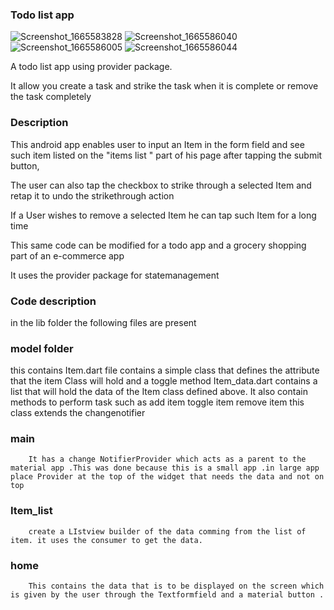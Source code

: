 ### Todo list app

![Screenshot_1665583828](https://user-images.githubusercontent.com/84554840/195376364-1ccdc437-1954-4cd3-8f37-163edda14ee0.png)
![Screenshot_1665586040](https://user-images.githubusercontent.com/84554840/195376893-323f85b7-bebb-4031-b649-fbf7d37f079f.png)
![Screenshot_1665586005](https://user-images.githubusercontent.com/84554840/195376784-ecd2d70c-03cf-4c9a-858b-4c27063f8f44.png)
![Screenshot_1665586044](https://user-images.githubusercontent.com/84554840/195377255-f0b6afd7-3473-4e4d-a8f8-3ca624af29a5.png)

A todo list app using provider package.

It allow you create a task and strike the task when it is complete or remove the task completely

### Description

This android app enables user to input an Item in the form field and see such item listed on the "items list " part of his page after tapping the submit button, 

The user can also tap the checkbox  to strike through a selected Item and retap it to undo the strikethrough action

If a User wishes to remove a selected Item he can tap such Item for a long time

This same code can be modified for a todo app and a grocery shopping part of an e-commerce app

It uses the provider package for statemanagement 

### Code description
in the lib folder the following files are present
 ### model folder
   this contains 
     Item.dart file 
            contains a simple class that defines the attribute that the item Class will hold and a toggle method
     Item_data.dart
            contains a list that will hold the data of the Item class defined above. 
            It also contain methods to perform task such as 
                    add item
                    toggle item
                    remove item
            this class extends the changenotifier

  ### main
        It has a change NotifierProvider which acts as a parent to the material app .This was done because this is a small app .in large app place Provider at the top of the widget that needs the data and not on top

 ### Item_list
        create a LIstview builder of the data comming from the list of item. it uses the consumer to get the data.
 ### home
        This contains the data that is to be displayed on the screen which is given by the user through the Textformfield and a material button .

